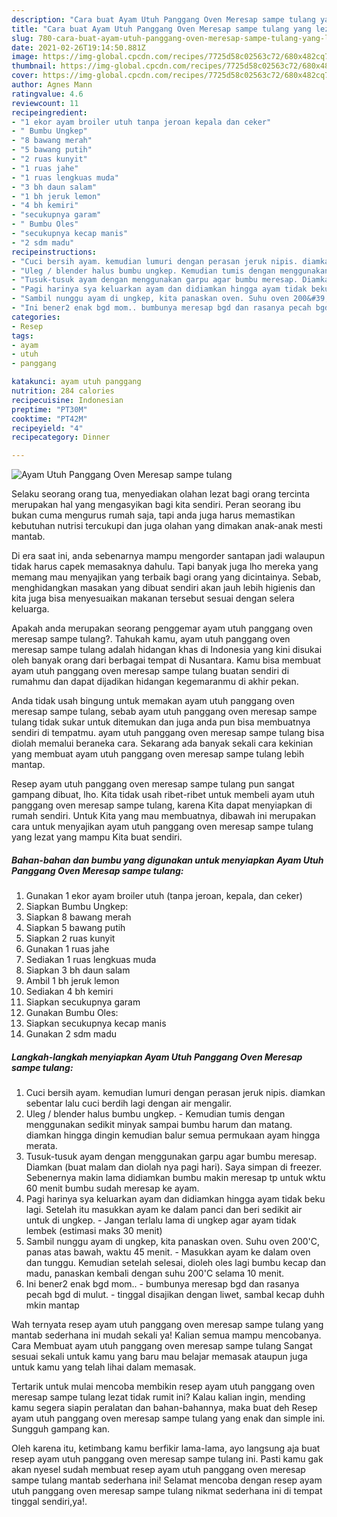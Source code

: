 ```yaml
---
description: "Cara buat Ayam Utuh Panggang Oven Meresap sampe tulang yang lezat dan Mudah Dibuat"
title: "Cara buat Ayam Utuh Panggang Oven Meresap sampe tulang yang lezat dan Mudah Dibuat"
slug: 780-cara-buat-ayam-utuh-panggang-oven-meresap-sampe-tulang-yang-lezat-dan-mudah-dibuat
date: 2021-02-26T19:14:50.881Z
image: https://img-global.cpcdn.com/recipes/7725d58c02563c72/680x482cq70/ayam-utuh-panggang-oven-meresap-sampe-tulang-foto-resep-utama.jpg
thumbnail: https://img-global.cpcdn.com/recipes/7725d58c02563c72/680x482cq70/ayam-utuh-panggang-oven-meresap-sampe-tulang-foto-resep-utama.jpg
cover: https://img-global.cpcdn.com/recipes/7725d58c02563c72/680x482cq70/ayam-utuh-panggang-oven-meresap-sampe-tulang-foto-resep-utama.jpg
author: Agnes Mann
ratingvalue: 4.6
reviewcount: 11
recipeingredient:
- "1 ekor ayam broiler utuh tanpa jeroan kepala dan ceker"
- " Bumbu Ungkep"
- "8 bawang merah"
- "5 bawang putih"
- "2 ruas kunyit"
- "1 ruas jahe"
- "1 ruas lengkuas muda"
- "3 bh daun salam"
- "1 bh jeruk lemon"
- "4 bh kemiri"
- "secukupnya garam"
- " Bumbu Oles"
- "secukupnya kecap manis"
- "2 sdm madu"
recipeinstructions:
- "Cuci bersih ayam. kemudian lumuri dengan perasan jeruk nipis. diamkan sebentar lalu cuci berdih lagi dengan air mengalir."
- "Uleg / blender halus bumbu ungkep. Kemudian tumis dengan menggunakan sedikit minyak sampai bumbu harum dan matang. diamkan hingga dingin kemudian balur semua permukaan ayam hingga merata."
- "Tusuk-tusuk ayam dengan menggunakan garpu agar bumbu meresap. Diamkan (buat malam dan diolah nya pagi hari). Saya simpan di freezer. Sebenernya makin lama didiamkan bumbu makin meresap tp untuk wktu 60 menit bumbu sudah meresap ke ayam."
- "Pagi harinya sya keluarkan ayam dan didiamkan hingga ayam tidak beku lagi. Setelah itu masukkan ayam ke dalam panci dan beri sedikit air untuk di ungkep.  Jangan terlalu lama di ungkep agar ayam tidak lembek (estimasi maks 30 menit)"
- "Sambil nunggu ayam di ungkep, kita panaskan oven. Suhu oven 200&#39;C, panas atas bawah, waktu 45 menit.  Masukkan ayam ke dalam oven dan tunggu. Kemudian setelah selesai, dioleh oles lagi bumbu kecap dan madu, panaskan kembali dengan suhu 200&#39;C selama 10 menit."
- "Ini bener2 enak bgd mom.. bumbunya meresap bgd dan rasanya pecah bgd di mulut. tinggal disajikan dengan liwet, sambal kecap duhh mkin mantap"
categories:
- Resep
tags:
- ayam
- utuh
- panggang

katakunci: ayam utuh panggang 
nutrition: 284 calories
recipecuisine: Indonesian
preptime: "PT30M"
cooktime: "PT42M"
recipeyield: "4"
recipecategory: Dinner

---
```



![Ayam Utuh Panggang Oven Meresap sampe tulang](https://img-global.cpcdn.com/recipes/7725d58c02563c72/680x482cq70/ayam-utuh-panggang-oven-meresap-sampe-tulang-foto-resep-utama.jpg)

Selaku seorang orang tua, menyediakan olahan lezat bagi orang tercinta merupakan hal yang mengasyikan bagi kita sendiri. Peran seorang ibu bukan cuma mengurus rumah saja, tapi anda juga harus memastikan kebutuhan nutrisi tercukupi dan juga olahan yang dimakan anak-anak mesti mantab.

Di era  saat ini, anda sebenarnya mampu mengorder santapan jadi walaupun tidak harus capek memasaknya dahulu. Tapi banyak juga lho mereka yang memang mau menyajikan yang terbaik bagi orang yang dicintainya. Sebab, menghidangkan masakan yang dibuat sendiri akan jauh lebih higienis dan kita juga bisa menyesuaikan makanan tersebut sesuai dengan selera keluarga. 



Apakah anda merupakan seorang penggemar ayam utuh panggang oven meresap sampe tulang?. Tahukah kamu, ayam utuh panggang oven meresap sampe tulang adalah hidangan khas di Indonesia yang kini disukai oleh banyak orang dari berbagai tempat di Nusantara. Kamu bisa membuat ayam utuh panggang oven meresap sampe tulang buatan sendiri di rumahmu dan dapat dijadikan hidangan kegemaranmu di akhir pekan.

Anda tidak usah bingung untuk memakan ayam utuh panggang oven meresap sampe tulang, sebab ayam utuh panggang oven meresap sampe tulang tidak sukar untuk ditemukan dan juga anda pun bisa membuatnya sendiri di tempatmu. ayam utuh panggang oven meresap sampe tulang bisa diolah memalui beraneka cara. Sekarang ada banyak sekali cara kekinian yang membuat ayam utuh panggang oven meresap sampe tulang lebih mantap.

Resep ayam utuh panggang oven meresap sampe tulang pun sangat gampang dibuat, lho. Kita tidak usah ribet-ribet untuk membeli ayam utuh panggang oven meresap sampe tulang, karena Kita dapat menyiapkan di rumah sendiri. Untuk Kita yang mau membuatnya, dibawah ini merupakan cara untuk menyajikan ayam utuh panggang oven meresap sampe tulang yang lezat yang mampu Kita buat sendiri.

<!--inarticleads1-->

##### Bahan-bahan dan bumbu yang digunakan untuk menyiapkan Ayam Utuh Panggang Oven Meresap sampe tulang:

1. Gunakan 1 ekor ayam broiler utuh (tanpa jeroan, kepala, dan ceker)
1. Siapkan  Bumbu Ungkep:
1. Siapkan 8 bawang merah
1. Siapkan 5 bawang putih
1. Siapkan 2 ruas kunyit
1. Gunakan 1 ruas jahe
1. Sediakan 1 ruas lengkuas muda
1. Siapkan 3 bh daun salam
1. Ambil 1 bh jeruk lemon
1. Sediakan 4 bh kemiri
1. Siapkan secukupnya garam
1. Gunakan  Bumbu Oles:
1. Siapkan secukupnya kecap manis
1. Gunakan 2 sdm madu




<!--inarticleads2-->

##### Langkah-langkah menyiapkan Ayam Utuh Panggang Oven Meresap sampe tulang:

1. Cuci bersih ayam. kemudian lumuri dengan perasan jeruk nipis. diamkan sebentar lalu cuci berdih lagi dengan air mengalir.
1. Uleg / blender halus bumbu ungkep. - Kemudian tumis dengan menggunakan sedikit minyak sampai bumbu harum dan matang. diamkan hingga dingin kemudian balur semua permukaan ayam hingga merata.
1. Tusuk-tusuk ayam dengan menggunakan garpu agar bumbu meresap. Diamkan (buat malam dan diolah nya pagi hari). Saya simpan di freezer. Sebenernya makin lama didiamkan bumbu makin meresap tp untuk wktu 60 menit bumbu sudah meresap ke ayam.
1. Pagi harinya sya keluarkan ayam dan didiamkan hingga ayam tidak beku lagi. Setelah itu masukkan ayam ke dalam panci dan beri sedikit air untuk di ungkep.  - Jangan terlalu lama di ungkep agar ayam tidak lembek (estimasi maks 30 menit)
1. Sambil nunggu ayam di ungkep, kita panaskan oven. Suhu oven 200&#39;C, panas atas bawah, waktu 45 menit.  - Masukkan ayam ke dalam oven dan tunggu. Kemudian setelah selesai, dioleh oles lagi bumbu kecap dan madu, panaskan kembali dengan suhu 200&#39;C selama 10 menit.
1. Ini bener2 enak bgd mom.. - bumbunya meresap bgd dan rasanya pecah bgd di mulut. - tinggal disajikan dengan liwet, sambal kecap duhh mkin mantap




Wah ternyata resep ayam utuh panggang oven meresap sampe tulang yang mantab sederhana ini mudah sekali ya! Kalian semua mampu mencobanya. Cara Membuat ayam utuh panggang oven meresap sampe tulang Sangat sesuai sekali untuk kamu yang baru mau belajar memasak ataupun juga untuk kamu yang telah lihai dalam memasak.

Tertarik untuk mulai mencoba membikin resep ayam utuh panggang oven meresap sampe tulang lezat tidak rumit ini? Kalau kalian ingin, mending kamu segera siapin peralatan dan bahan-bahannya, maka buat deh Resep ayam utuh panggang oven meresap sampe tulang yang enak dan simple ini. Sungguh gampang kan. 

Oleh karena itu, ketimbang kamu berfikir lama-lama, ayo langsung aja buat resep ayam utuh panggang oven meresap sampe tulang ini. Pasti kamu gak akan nyesel sudah membuat resep ayam utuh panggang oven meresap sampe tulang mantab sederhana ini! Selamat mencoba dengan resep ayam utuh panggang oven meresap sampe tulang nikmat sederhana ini di tempat tinggal sendiri,ya!.


